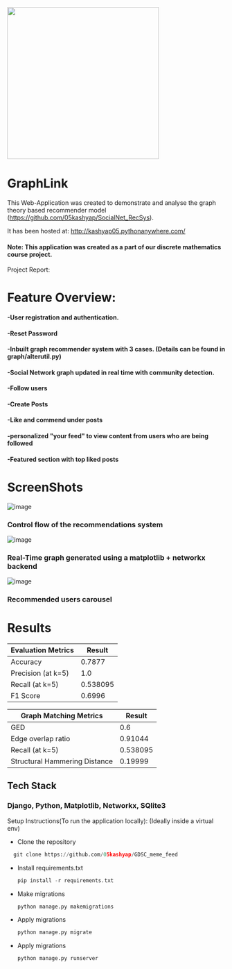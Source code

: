 <img src="https://github.com/05kashyap/GraphLink/assets/120780494/e585e0f8-9f52-483a-9665-2001efdd6264" width="350">

# GraphLink 
This Web-Application was created to demonstrate and analyse the graph theory based recommender model (https://github.com/05kashyap/SocialNet_RecSys).

It has been hosted at: http://kashyap05.pythonanywhere.com/
#### Note: This application was created as a part of our discrete mathematics course project.
Project Report: 
# Feature Overview:
#### -User registration and authentication.
#### -Reset Password

#### -Inbuilt graph recommender system with 3 cases. (Details can be found in graph/alterutil.py)
#### -Social Network graph updated in real time with community detection. 

#### -Follow users
#### -Create Posts
#### -Like and commend under posts
#### -personalized "your feed" to view content from users who are being followed
#### -Featured section with top liked posts

# ScreenShots
![image](https://github.com/05kashyap/GraphLink/assets/120780494/a94296c7-215c-4a39-aa42-887e34c92f7e)
### Control flow of the recommendations system

![image](https://github.com/05kashyap/GraphLink/assets/120780494/09f2a391-9c93-4158-a677-cd5b16175da5)
### Real-Time graph generated using a matplotlib + networkx backend

![image](https://github.com/05kashyap/GraphLink/assets/120780494/7d5bd8e6-ef57-4283-a06f-13c11bbd100b)
### Recommended users carousel 

# Results

| Evaluation Metrics  | Result |
| ------------- | ------------- |
| Accuracy  | 0.7877  |
| Precision (at k=5)  | 1.0  |
| Recall (at k=5)  | 0.538095  |
| F1 Score  | 0.6996  |

| Graph Matching Metrics  | Result |
| ------------- | ------------- |
| GED  | 0.6  |
| Edge overlap ratio  | 0.91044  |
| Recall (at k=5)  | 0.538095  |
| Structural Hammering Distance  | 0.19999  |

## Tech Stack
### Django, Python, Matplotlib, Networkx, SQlite3

Setup Instructions(To run the application locally):
(Ideally inside a virtual env)
- Clone the repository
```python
  git clone https://github.com/05kashyap/GDSC_meme_feed
```
- Install requirements.txt
  ```python
  pip install -r requirements.txt
  ```
- Make migrations
  ```python
  python manage.py makemigrations
  ```
- Apply migrations
  ```python
  python manage.py migrate
  ```
- Apply migrations
  ```python
  python manage.py runserver
  ```



